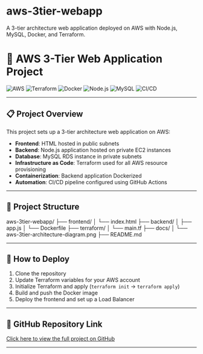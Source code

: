 # aws-3tier-webapp
A 3-tier architecture web application deployed on AWS with Node.js, MySQL, Docker, and Terraform.

# 🚀 AWS 3-Tier Web Application Project

![AWS](https://img.shields.io/badge/AWS-Cloud-orange)
![Terraform](https://img.shields.io/badge/Terraform-IaC-blueviolet)
![Docker](https://img.shields.io/badge/Docker-Containerization-blue)
![Node.js](https://img.shields.io/badge/Node.js-Backend-green)
![MySQL](https://img.shields.io/badge/MySQL-Database-lightblue)
![CI/CD](https://img.shields.io/badge/GitHub%20Actions-CI%2FCD-blue)

---

## 📋 Project Overview

This project sets up a 3-tier architecture web application on AWS:

- **Frontend**: HTML hosted in public subnets
- **Backend**: Node.js application hosted on private EC2 instances
- **Database**: MySQL RDS instance in private subnets
- **Infrastructure as Code**: Terraform used for all AWS resource provisioning
- **Containerization**: Backend application Dockerized
- **Automation**: CI/CD pipeline configured using GitHub Actions

---

## 📂 Project Structure

aws-3tier-webapp/ ├── frontend/ │ └── index.html ├── backend/ │ ├── app.js │ └── Dockerfile ├── terraform/ │ └── main.tf ├── docs/ │ └── aws-3tier-architecture-diagram.png ├── README.md

---

## 🚀 How to Deploy

1. Clone the repository
2. Update Terraform variables for your AWS account
3. Initialize Terraform and apply (`terraform init` → `terraform apply`)
4. Build and push the Docker image
5. Deploy the frontend and set up a Load Balancer

---

## 🔗 GitHub Repository Link

[Click here to view the full project on GitHub](https://github.com/bewran/aws-3tier-webapp)

---


